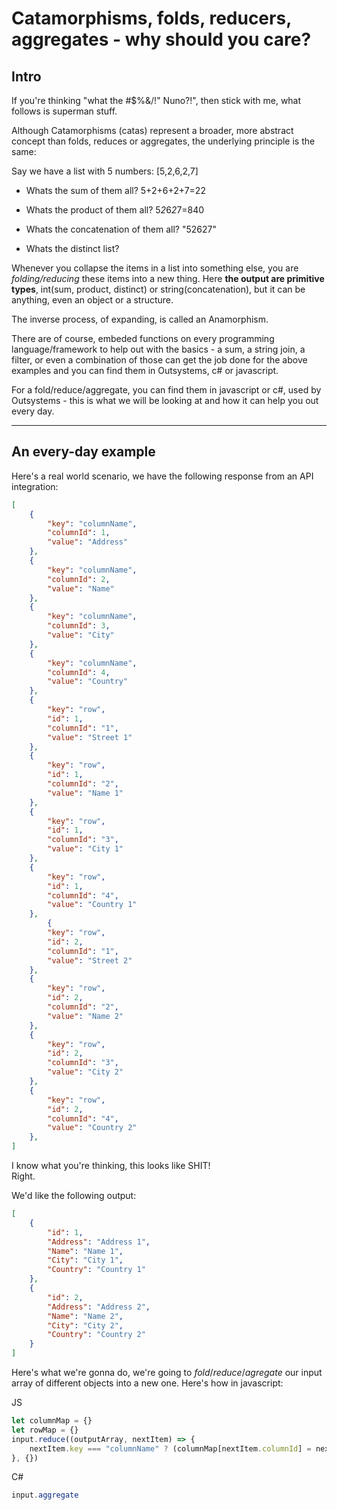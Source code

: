 # Catamorphisms, folds, reducers, aggregates - why should you care?

## Intro  

If you're thinking "what the #$%&/!" Nuno?!", then stick with me, what follows is superman stuff.

Although Catamorphisms (catas) represent a broader, more abstract concept than folds, reduces or aggregates, the underlying principle is the same:

Say we have a list with 5 numbers: [5,2,6,2,7]

- Whats the sum of them all? 5+2+6+2+7=22

- Whats the product of them all? 5*2*6*2*7=840

- Whats the concatenation of them all? "52627"

- Whats the distinct list?

Whenever you collapse the items in a list into something else, you are *folding/reducing* these items into a new thing. Here **the output are primitive types**, int(sum, product, distinct) or string(concatenation), but it can be anything, even an object or a structure.  

The inverse process, of expanding, is called an Anamorphism.  

There are of course, embeded functions on every programming language/framework to help out with the basics - a sum, a string join, a filter, or even a combination of those can get the job done for the above examples and you can find them in Outsystems, c# or javascript.  

For a fold/reduce/aggregate, you can find them in javascript or c#, used by Outsystems - this is what we will be looking at and how it can help you out every day.

-----

## An every-day example

Here's a real world scenario, we have the following response from an API integration:  

~~~json
[
    {
        "key": "columnName",
        "columnId": 1,
        "value": "Address"
    },
    {
        "key": "columnName",
        "columnId": 2,
        "value": "Name"
    },
    {
        "key": "columnName",
        "columnId": 3,
        "value": "City"
    },
    {
        "key": "columnName",
        "columnId": 4,
        "value": "Country"
    },
    {
        "key": "row",
        "id": 1,
        "columnId": "1",
        "value": "Street 1"
    },
    {
        "key": "row",
        "id": 1,
        "columnId": "2",
        "value": "Name 1"
    },
    {
        "key": "row",
        "id": 1,
        "columnId": "3",
        "value": "City 1"
    },
    {
        "key": "row",
        "id": 1,
        "columnId": "4",
        "value": "Country 1"
    },
        {
        "key": "row",
        "id": 2,
        "columnId": "1",
        "value": "Street 2"
    },
    {
        "key": "row",
        "id": 2,
        "columnId": "2",
        "value": "Name 2"
    },
    {
        "key": "row",
        "id": 2,
        "columnId": "3",
        "value": "City 2"
    },
    {
        "key": "row",
        "id": 2,
        "columnId": "4",
        "value": "Country 2"
    },
]
~~~

I know what you're thinking, this looks like SHIT!  
Right.

We'd like the following output:  

~~~json
[
    {
        "id": 1,
        "Address": "Address 1",
        "Name": "Name 1",
        "City": "City 1",
        "Country": "Country 1"
    },
    {
        "id": 2,
        "Address": "Address 2",
        "Name": "Name 2",
        "City": "City 2",
        "Country": "Country 2"
    }
]
~~~

Here's what we're gonna do, we're going to *fold*/*reduce*/*agregate* our input array of different objects into a new one. Here's how in javascript:

JS

~~~javascript
let columnMap = {}
let rowMap = {}
input.reduce((outputArray, nextItem) => {
    nextItem.key === "columnName" ? (columnMap[nextItem.columnId] = nextItem.value) : (rowMap[id] = )
}, {})
~~~  

C#

~~~c#
input.aggregate
~~~  

